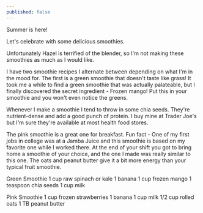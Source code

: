 ```yaml
---
published: false
---
```

Summer is here! 

Let's celebrate with some delicious smoothies. 


Unfortunately Hazel is terrified of the blender, so I'm not making these smoothies as much as I would like. 

I have two smoothie recipes I alternate between depending on what I'm in the mood for. The first is a green smoothie that doesn't taste like grass! It took me a while to find a green smoothie that was actually palateable, but I finally discovered the secret ingredient - Frozen mango! Put this in your smoothie and you won't even notice the greens.  

Whenever I make a smoothie I tend to throw in some chia seeds. They're nutrient-dense and add a good punch of protein. I buy mine at Trader Joe's but I'm sure they're available at most health food stores. 

The pink smoothie is a great one for breakfast. Fun fact - One of my first jobs in college was at a Jamba Juice and this smoothie is based on my favorite one while I worked there. At the end of your shift you got to bring home a smoothie of your choice, and the one I made was really similar to this one. The oats and peanut butter give it a bit more energy than your typical fruit smoothie. 





Green Smoothie
1 cup raw spinach or kale
1 banana
1 cup frozen mango
1 teaspoon chia seeds
1 cup milk

Pink Smoothie
1 cup frozen strawberries
1 banana
1 cup milk
1/2 cup rolled oats
1 TB peanut butter


